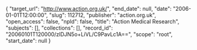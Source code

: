 {
  "target_url": "http://www.action.org.uk/", 
  "end_date": null, 
  "date": "2006-01-01T12:00:00", 
  "slug": 112712, 
  "publisher": "action.org.uk", 
  "open_access": false, 
  "npld": false, 
  "title": "Action Medical Research", 
  "subjects": [], 
  "collections": [], 
  "record_id": "20060101T120000/zlDJN5o+LiVL/C9PavLc1A==", 
  "scope": "root", 
  "start_date": null
}

